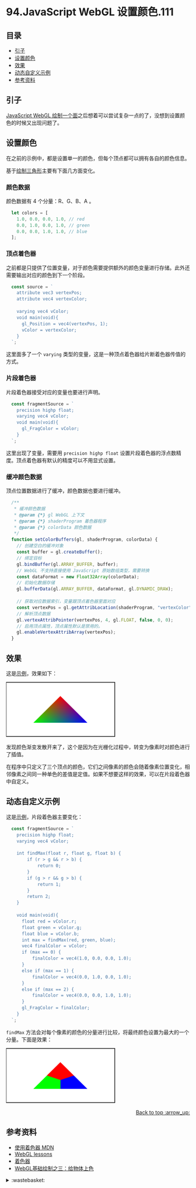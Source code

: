 # 94.JavaScript WebGL 设置颜色.111
## <a name="index"></a> 目录
- [引子](#start)
- [设置颜色](#set)
- [效果](#result)
- [动态自定义示例](#custom)
- [参考资料](#reference)

## <a name="start"></a> 引子
[JavaScript WebGL 绘制一个面][url-pre]之后想着可以尝试复杂一点的了，没想到设置颜色的时候又出现问题了。

## <a name="set"></a> 设置颜色
在之前的示例中，都是设置单一的颜色，但每个顶点都可以拥有各自的颜色信息。

基于[绘制三角形][url-pre]主要有下面几方面变化。

### 颜色数据
颜色数据有 4 个分量：R、G、B、A 。
```js
  let colors = [
    1.0, 0.0, 0.0, 1.0, // red
    0.0, 1.0, 0.0, 1.0, // green
    0.0, 0.0, 1.0, 1.0, // blue
  ];
```
### 顶点着色器
之前都是只提供了位置变量，对于颜色需要提供额外的颜色变量进行存储。此外还需要输出对应的颜色到下一个阶段。
```js
  const source = `
    attribute vec3 vertexPos;
    attribute vec4 vertexColor;

    varying vec4 vColor;
    void main(void){
      gl_Position = vec4(vertexPos, 1);
      vColor = vertexColor;
    }
  `;
```
这里面多了一个 `varying` 类型的变量，这是一种顶点着色器给片断着色器传值的方式。

### 片段着色器
片段着色器接受对应的变量也要进行声明。
```js
  const fragmentSource = `
    precision highp float;
    varying vec4 vColor;
    void main(void){
      gl_FragColor = vColor;
    }
  `;
```
这里出现了变量，需要用 `precision highp float` 设置片段着色器的浮点数精度。顶点着色器有默认的精度可以不用显式设置。

### 缓冲颜色数据
顶点位置数据进行了缓冲，颜色数据也要进行缓冲。
```js
  /**
   * 缓冲颜色数据
   * @param {*} gl WebGL 上下文
   * @param {*} shaderProgram 着色器程序
   * @param {*} colorData 颜色数据
   */
  function setColorBuffers(gl, shaderProgram, colorData) {
    // 创建空白的缓冲对象
    const buffer = gl.createBuffer();
    // 绑定目标
    gl.bindBuffer(gl.ARRAY_BUFFER, buffer);
    // WebGL 不支持直接使用 JavaScript 原始数组类型，需要转换
    const dataFormat = new Float32Array(colorData);
    // 初始化数据存储
    gl.bufferData(gl.ARRAY_BUFFER, dataFormat, gl.DYNAMIC_DRAW);

    // 获取对应数据索引，变量跟顶点着色器里面对应
    const vertexPos = gl.getAttribLocation(shaderProgram, "vertexColor");
    // 解析顶点数据
    gl.vertexAttribPointer(vertexPos, 4, gl.FLOAT, false, 0, 0);
    // 启用顶点属性，顶点属性默认是禁用的。
    gl.enableVertexAttribArray(vertexPos);
  }
```

## <a name="result"></a> 效果
这是[示例][url-5]，效果如下：

![95-result][url-local-1]

发现颜色渐变发散开来了，这个是因为在光栅化过程中，转变为像素时对颜色进行了插值。

在程序中只定义了三个顶点的颜色，它们之间像素的颜色会随着像素位置变化，相邻像素之间同一种单色的差值是定值。如果不想要这样的效果，可以在片段着色器中自定义。

## <a name="custom"></a> 动态自定义示例
这是[示例][url-6]，片段着色器主要变化：
```js
  const fragmentSource = `
    precision highp float;
    varying vec4 vColor;

    int findMax(float r, float g, float b) {
        if (r > g && r > b) {
            return 0;
        }
        if (g > r && g > b) {
            return 1;
        }
        return 2;
    }

    void main(void){
      float red = vColor.r;
      float green = vColor.g;
      float blue = vColor.b;
      int max = findMax(red, green, blue);
      vec4 finalColor = vColor;
      if (max == 0) {
          finalColor = vec4(1.0, 0.0, 0.0, 1.0);
      }
      else if (max == 1) {
          finalColor = vec4(0.0, 1.0, 0.0, 1.0);
      }
      else if (max == 2) {
          finalColor = vec4(0.0, 0.0, 1.0, 1.0);
      }
      gl_FragColor = finalColor;
    }
  `;
```
`findMax` 方法会对每个像素的颜色的分量进行比较，将最终颜色设置为最大的一个分量。下面是效果：

![95-custom][url-local-2]


<div align="right"><a href="#index">Back to top :arrow_up:</a></div>


## <a name="reference"></a> 参考资料
- [使用着色器 MDN][url-3]
- [WebGL lessons][url-1]
- [着色器][url-2]
- [WebGL基础绘制之三：给物体上色][url-4]

[url-pre]:https://github.com/XXHolic/segment/issues/111
[url-1]:https://webglfundamentals.org/
[url-2]:https://learnopengl-cn.github.io/01%20Getting%20started/05%20Shaders/
[url-3]:https://developer.mozilla.org/zh-CN/docs/Web/API/WebGL_API/Tutorial/Using_shaders_to_apply_color_in_WebGL
[url-4]:http://www.jiazhengblog.com/blog/2016/02/22/2923/
[url-5]:https://xxholic.github.io/lab/segment/95/index.html
[url-6]:https://xxholic.github.io/lab/segment/95/colors.html


[url-local-1]:../images/95/1.png
[url-local-2]:../images/95/2.png

<details>
<summary>:wastebasket:</summary>

看完了《迪丽丽的奇幻冒险》，找了这个导演另一部作品[《阿祖尔和阿斯马尔》][url-poster]。

这个故事神话色彩很强，整体内容感觉不错。里面的服装依然华丽，建筑依然精致，很明显的用了大量对称。

![95-poster][url-local-poster]


</details>

[url-poster]:https://movie.douban.com/subject/1950821/
[url-local-poster]:../images/95/poster.png
